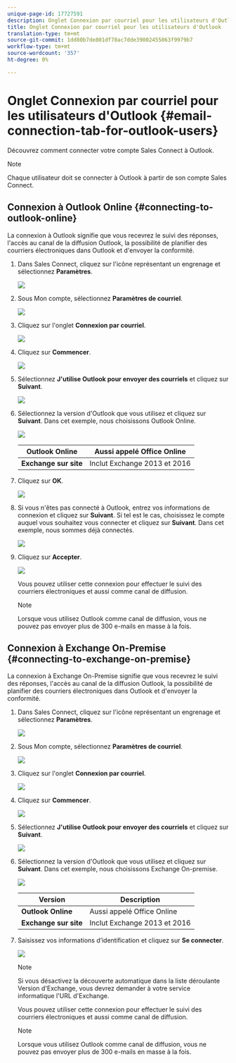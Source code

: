 ```yaml
---
unique-page-id: 17727591
description: Onglet Connexion par courriel pour les utilisateurs d'Outlook - Documents marketing - Documentation du produit
title: Onglet Connexion par courriel pour les utilisateurs d'Outlook
translation-type: tm+mt
source-git-commit: 1dd80b7de801df78ac7dde39002455063f9979b7
workflow-type: tm+mt
source-wordcount: '357'
ht-degree: 0%

---
```



# Onglet Connexion par courriel pour les utilisateurs d&#39;Outlook {#email-connection-tab-for-outlook-users}

Découvrez comment connecter votre compte Sales Connect à Outlook.

>[!NOTE]
>
>Chaque utilisateur doit se connecter à Outlook à partir de son compte Sales Connect.

## Connexion à Outlook Online {#connecting-to-outlook-online}

La connexion à Outlook signifie que vous recevrez le suivi des réponses, l&#39;accès au canal de la diffusion Outlook, la possibilité de planifier des courriers électroniques dans Outlook et d&#39;envoyer la conformité.

1. Dans Sales Connect, cliquez sur l&#39;icône représentant un engrenage et sélectionnez **Paramètres**.

   ![](assets/one.png)

1. Sous Mon compte, sélectionnez **Paramètres de courriel**.

   ![](assets/two.png)

1. Cliquez sur l&#39;onglet **Connexion par courriel**.

   ![](assets/three.png)

1. Cliquez sur **Commencer**.

   ![](assets/four.png)

1. Sélectionnez **J&#39;utilise Outlook pour envoyer des courriels** et cliquez sur **Suivant**.

   ![](assets/five-a.png)

1. Sélectionnez la version d&#39;Outlook que vous utilisez et cliquez sur **Suivant**. Dans cet exemple, nous choisissons Outlook Online.

   ![](assets/six-a.png)

   | **Outlook Online** | Aussi appelé Office Online |
   |---|---|
   | **Exchange sur site** | Inclut Exchange 2013 et 2016 |

1. Cliquez sur **OK**.

   ![](assets/seven-a.png)

1. Si vous n&#39;êtes pas connecté à Outlook, entrez vos informations de connexion et cliquez sur **Suivant**. Si tel est le cas, choisissez le compte auquel vous souhaitez vous connecter et cliquez sur **Suivant**. Dans cet exemple, nous sommes déjà connectés.

   ![](assets/eight-a.png)

1. Cliquez sur **Accepter**.

   ![](assets/nine-a.png)

   Vous pouvez utiliser cette connexion pour effectuer le suivi des courriers électroniques et aussi comme canal de diffusion.

   >[!NOTE]
   >
   >Lorsque vous utilisez Outlook comme canal de diffusion, vous ne pouvez pas envoyer plus de 300 e-mails en masse à la fois.

## Connexion à Exchange On-Premise {#connecting-to-exchange-on-premise}

La connexion à Exchange On-Premise signifie que vous recevrez le suivi des réponses, l&#39;accès au canal de la diffusion Outlook, la possibilité de planifier des courriers électroniques dans Outlook et d&#39;envoyer la conformité.

1. Dans Sales Connect, cliquez sur l&#39;icône représentant un engrenage et sélectionnez **Paramètres**.

   ![](assets/one.png)

1. Sous Mon compte, sélectionnez **Paramètres de courriel**.

   ![](assets/two.png)

1. Cliquez sur l&#39;onglet **Connexion par courriel**.

   ![](assets/three.png)

1. Cliquez sur **Commencer**.

   ![](assets/four.png)

1. Sélectionnez **J&#39;utilise Outlook pour envoyer des courriels** et cliquez sur **Suivant**.

   ![](assets/five-a.png)

1. Sélectionnez la version d&#39;Outlook que vous utilisez et cliquez sur **Suivant**. Dans cet exemple, nous choisissons Exchange On-premise.

   ![](assets/six-b.png)

   | Version | Description |
   |---|---|
   | **Outlook Online** | Aussi appelé Office Online |
   | **Exchange sur site** | Inclut Exchange 2013 et 2016 |

1. Saisissez vos informations d’identification et cliquez sur **Se connecter**.

   ![](assets/seven-b.png)

   >[!NOTE]
   >
   >Si vous désactivez la découverte automatique dans la liste déroulante Version d&#39;Exchange, vous devrez demander à votre service informatique l&#39;URL d&#39;Exchange.

   Vous pouvez utiliser cette connexion pour effectuer le suivi des courriers électroniques et aussi comme canal de diffusion.

   >[!NOTE]
   >
   >Lorsque vous utilisez Outlook comme canal de diffusion, vous ne pouvez pas envoyer plus de 300 e-mails en masse à la fois.
